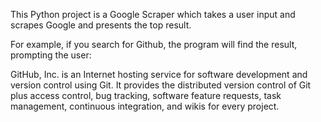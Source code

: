 This Python project is a Google Scraper which takes a user input and scrapes Google and presents the top result.

For example, if you search for Github, the program will find the result, prompting the user:

GitHub, Inc. is an Internet hosting service for software development and version control using Git. It provides the distributed version control 
of Git plus access control, bug tracking, software feature requests, task management, continuous integration, and wikis for every project.
